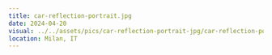 ```yaml
---
title: car-reflection-portrait.jpg
date: 2024-04-20
visual: ../../assets/pics/car-reflection-portrait-jpg/car-reflection-portrait-1fbdc30e50.jpg
location: Milan, IT
---
```


